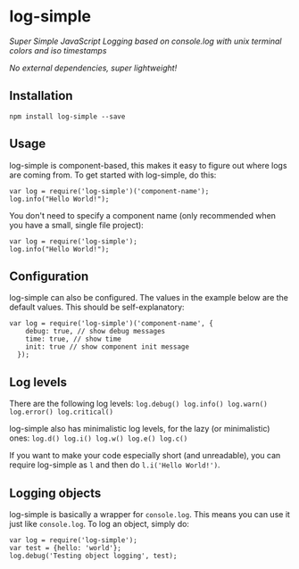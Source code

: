 log-simple
==========

_Super Simple JavaScript Logging based on console.log with unix terminal colors
and iso timestamps_

_No external dependencies, super lightweight!_


Installation
------------

```
npm install log-simple --save
```


Usage
-----

log-simple is component-based, this makes it easy to figure out where logs are
coming from. To get started with log-simple, do this:
```
var log = require('log-simple')('component-name');
log.info("Hello World!");
```

You don't need to specify a component name (only recommended when you have a
small, single file project):
```
var log = require('log-simple');
log.info("Hello World!");
```


Configuration
-------------

log-simple can also be configured. The values in the example below are the
default values. This should be self-explanatory:
```
var log = require('log-simple')('component-name', {
    debug: true, // show debug messages
    time: true, // show time
    init: true // show component init message
  });
```


Log levels
----------

There are the following log levels:
`log.debug() log.info() log.warn() log.error() log.critical()`

log-simple also has minimalistic log levels, for the lazy (or minimalistic)
ones:
`log.d() log.i() log.w() log.e() log.c()`

If you want to make your code especially short (and unreadable), you can require
log-simple as `l` and then do `l.i('Hello World!')`.


Logging objects
---------------

log-simple is basically a wrapper for `console.log`. This means you can use it
just like `console.log`. To log an object, simply do:
```
var log = require('log-simple');
var test = {hello: 'world'};
log.debug('Testing object logging', test);
```
